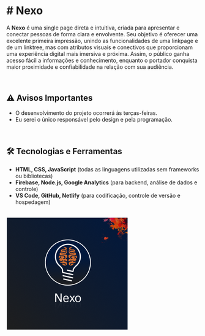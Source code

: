 <!-- NEXO - Página de Apresentação -->

<h1># Nexo</h1>

<p>
  A <strong>Nexo</strong> é uma single page direta e intuitiva, criada para apresentar e conectar pessoas de forma clara e envolvente. Seu objetivo é oferecer uma excelente primeira impressão, unindo as funcionalidades de uma linkpage e de um linktree, mas com atributos visuais e conectivos que proporcionam uma experiência digital mais imersiva e próxima. Assim, o público ganha acesso fácil a informações e conhecimento, enquanto o portador conquista maior proximidade e confiabilidade na relação com sua audiência.
</p>

<br/>

<h2>⚠️ Avisos Importantes</h2>
<ul>
  <li>O desenvolvimento do projeto ocorrerá às terças-feiras.</li>
  <li>Eu serei o único responsável pelo design e pela programação.</li>
</ul>

<br/>

<h2>🛠️ Tecnologias e Ferramentas</h2>
<ul>
  <li><strong>HTML, CSS, JavaScript</strong> (todas as linguagens utilizadas sem frameworks ou bibliotecas)</li>
  <li><strong>Firebase, Node.js, Google Analytics</strong> (para backend, análise de dados e controle)</li>
  <li><strong>VS Code, GitHub, Netlify</strong> (para codificação, controle de versão e hospedagem)</li>
</ul>

<br/>

<img src="/images/imagenexo.png" alt="Imagem da logo do Nexo" />
